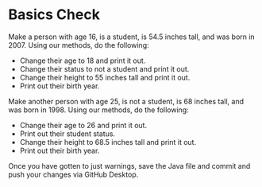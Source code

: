 # Basics Check

Make a person with age 16, is a student, is 54.5 inches tall, and was born in 2007. Using our methods, do the following:

- Change their age to 18 and print it out.
- Change their status to not a student and print it out.
- Change their height to 55 inches tall and print it out.
- Print out their birth year.

Make another person with age 25, is not a student, is 68 inches tall, and was born in 1998. Using our methods, do the following:

- Change their age to 26 and print it out.
- Print out their student status.
- Change their height to 68.5 inches tall and print it out.
- Print out their birth year.

Once you have gotten to just warnings, save the Java file and commit and push your changes via GitHub Desktop.
